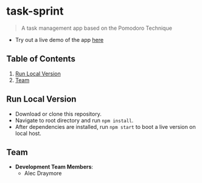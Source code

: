 # task-sprint

> A task management app based on the Pomodoro Technique

- Try out a live demo of the app [here](https://task-sprint.herokuapp.com)

## Table of Contents

1. [Run Local Version](#runlocalversion)
1. [Team](#team)

## Run Local Version
  
  - Download or clone this repository.
  - Navigate to root directory and run ```npm install```.
  - After dependencies are installed, run ```npm start``` to boot a live version on local host.

## Team

  - __Development Team Members__: 
    - Alec Draymore